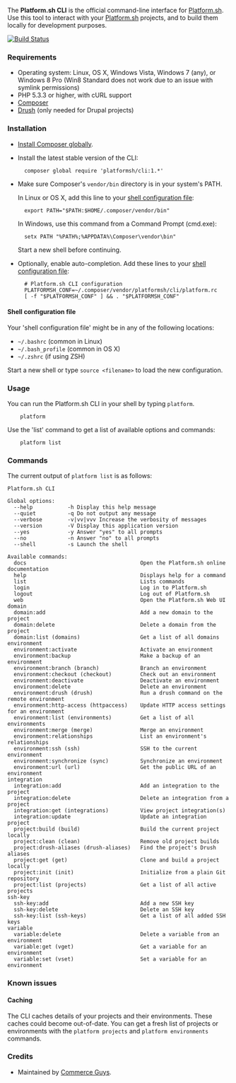 The **Platform.sh CLI** is the official command-line interface for [Platform.sh](https://platform.sh). Use this tool to interact with your [Platform.sh](https://platform.sh) projects, and to build them locally for development purposes.

[![Build Status](https://travis-ci.org/platformsh/platformsh-cli.svg)](https://travis-ci.org/platformsh/platformsh-cli)

### Requirements

* Operating system: Linux, OS X, Windows Vista, Windows 7 (any), or Windows 8 Pro (Win8 Standard does not work due to an issue with symlink permissions)
* PHP 5.3.3 or higher, with cURL support
* [Composer](https://getcomposer.org/)
* [Drush](https://github.com/drush-ops/drush) (only needed for Drupal projects)

### Installation

* [Install Composer globally](https://getcomposer.org/doc/00-intro.md#globally).

* Install the latest stable version of the CLI:

        composer global require 'platformsh/cli:1.*'

* Make sure Composer's `vendor/bin` directory is in your system's PATH.

  In Linux or OS X, add this line to your [shell configuration file](#shell-configuration-file):

        export PATH="$PATH:$HOME/.composer/vendor/bin"

  In Windows, use this command from a Command Prompt (cmd.exe):

        setx PATH "%PATH%;%APPDATA%\Composer\vendor\bin"

  Start a new shell before continuing.

* Optionally, enable auto-completion. Add these lines to your [shell
  configuration file](#shell-configuration-file):

        # Platform.sh CLI configuration
        PLATFORMSH_CONF=~/.composer/vendor/platformsh/cli/platform.rc
        [ -f "$PLATFORMSH_CONF" ] && . "$PLATFORMSH_CONF"

#### Shell configuration file
Your 'shell configuration file' might be in any of the following
locations:

* `~/.bashrc` (common in Linux)
* `~/.bash_profile` (common in OS X)
* `~/.zshrc` (if using ZSH)

Start a new shell or type `source <filename>` to load the new configuration.

### Usage

You can run the Platform.sh CLI in your shell by typing `platform`.

        platform

Use the 'list' command to get a list of available options and commands:

        platform list

### Commands

The current output of `platform list` is as follows:

```
Platform.sh CLI

Global options:
  --help           -h Display this help message
  --quiet          -q Do not output any message
  --verbose        -v|vv|vvv Increase the verbosity of messages
  --version        -V Display this application version
  --yes            -y Answer "yes" to all prompts
  --no             -n Answer "no" to all prompts
  --shell          -s Launch the shell

Available commands:
  docs                                    Open the Platform.sh online documentation
  help                                    Displays help for a command
  list                                    Lists commands
  login                                   Log in to Platform.sh
  logout                                  Log out of Platform.sh
  web                                     Open the Platform.sh Web UI
domain
  domain:add                              Add a new domain to the project
  domain:delete                           Delete a domain from the project
  domain:list (domains)                   Get a list of all domains
environment
  environment:activate                    Activate an environment
  environment:backup                      Make a backup of an environment
  environment:branch (branch)             Branch an environment
  environment:checkout (checkout)         Check out an environment
  environment:deactivate                  Deactivate an environment
  environment:delete                      Delete an environment
  environment:drush (drush)               Run a drush command on the remote environment
  environment:http-access (httpaccess)    Update HTTP access settings for an environment
  environment:list (environments)         Get a list of all environments
  environment:merge (merge)               Merge an environment
  environment:relationships               List an environment's relationships
  environment:ssh (ssh)                   SSH to the current environment
  environment:synchronize (sync)          Synchronize an environment
  environment:url (url)                   Get the public URL of an environment
integration
  integration:add                         Add an integration to the project
  integration:delete                      Delete an integration from a project
  integration:get (integrations)          View project integration(s)
  integration:update                      Update an integration
project
  project:build (build)                   Build the current project locally
  project:clean (clean)                   Remove old project builds
  project:drush-aliases (drush-aliases)   Find the project's Drush aliases
  project:get (get)                       Clone and build a project locally
  project:init (init)                     Initialize from a plain Git repository
  project:list (projects)                 Get a list of all active projects
ssh-key
  ssh-key:add                             Add a new SSH key
  ssh-key:delete                          Delete an SSH key
  ssh-key:list (ssh-keys)                 Get a list of all added SSH keys
variable
  variable:delete                         Delete a variable from an environment
  variable:get (vget)                     Get a variable for an environment
  variable:set (vset)                     Set a variable for an environment
```

### Known issues

#### Caching
The CLI caches details of your projects and their environments. These caches
could become out-of-date. You can get a fresh list of projects or environments
with the `platform projects` and `platform environments` commands.

### Credits

* Maintained by [Commerce Guys](https://commerceguys.com).
